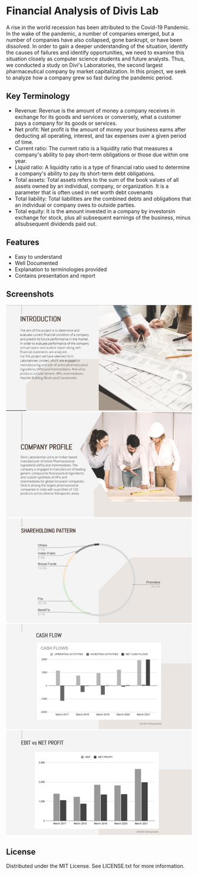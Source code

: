 
# Financial Analysis of Divis Lab

A rise in the world recession has been attributed to the Covid-19 Pandemic. In the wake of the pandemic, a number of companies emerged, but a number of companies have also collapsed, gone bankrupt, or have been dissolved. In order to gain a deeper understanding of the situation, identify the causes of failures and identify opportunities, we need to examine this situation closely as computer science students and future analysts. Thus, we conducted a study on Divi's Laboratories, the second largest pharmaceutical company by market capitalization. In this project, we seek to analyze how a company grew so fast during the pandemic period.




## Key Terminology
- Revenue: Revenue is the amount of money a company receives in exchange for its goods and services or conversely, what a customer pays a company for its goods or services.
- Net profit: Net profit is the amount of money your business earns after deducting all operating, interest, and tax expenses over a given period of time.
- Current ratio: The current ratio is a liquidity ratio that measures a company's ability to pay short-term obligations or those due within one year.
- Liquid ratio: A liquidity ratio is a type of financial ratio used to determine a company's ability to pay its short-term debt obligations.
- Total assets: Total assets refers to the sum of the book values of all assets owned by an individual, company, or organization. It is a parameter that is often used in net worth debt covenants
- Total liability: Total liabilities are the combined debts and obligations that an individual or company owes to outside parties.
- Total equity: It is the amount invested in a company by investorsin exchange for stock, plus all subsequent earnings of the business, minus allsubsequent dividends paid out.
## Features
 - Easy to understand
 - Well Documented
 - Explanation to terminologies provided
 - Contains presentation and report
## Screenshots

![App Screenshot](https://github.com/arnab082/FINANCIAL-ANALYSIS-OF-DIVIS-LABS/blob/main/Screenshots/1.jpg)
![App Screenshot](https://github.com/arnab082/FINANCIAL-ANALYSIS-OF-DIVIS-LABS/blob/main/Screenshots/2.jpeg)
![App Screenshot](https://github.com/arnab082/FINANCIAL-ANALYSIS-OF-DIVIS-LABS/blob/main/Screenshots/3.jpeg)
![App Screenshot](https://github.com/arnab082/FINANCIAL-ANALYSIS-OF-DIVIS-LABS/blob/main/Screenshots/4.jpeg)
![App Screenshot](https://github.com/arnab082/FINANCIAL-ANALYSIS-OF-DIVIS-LABS/blob/main/Screenshots/5.jpeg)


## License

Distributed under the MIT License. See LICENSE.txt for more information.


